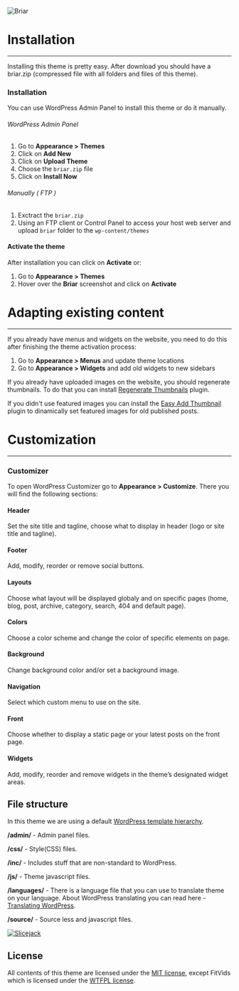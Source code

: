 ![Briar](http://slicejack.com/shared/briar-featured.png "Briar")

# Installation
---------------
Installing this theme is pretty easy. After download you should have a briar.zip (compressed file with all folders and files of this theme).

### Installation
You can use WordPress Admin Panel to install this theme or do it manually.
###### WordPress Admin Panel

1. Go to **Appearance > Themes**
2. Click on **Add New**
3. Click on **Upload Theme**
4. Choose the `briar.zip` file
5. Click on **Install Now**

###### Manually ( FTP )

1. Exctract the `briar.zip`
2. Using an FTP client or Control Panel to access your host web server and upload `briar` folder to the `wp-content/themes`


#### Activate the theme
After installation you can click on **Activate** or:

1. Go to **Appearance > Themes**
2. Hover over the **Briar** screenshot and click on **Activate**


# Adapting existing content
---------------
If you already have menus and widgets on the website, you need to do this after finishing the theme activation process:

1. Go to **Appearance > Menus** and update theme locations
2. Go to **Appearance > Widgets** and add old widgets to new sidebars

If you already have uploaded images on the website, you should regenerate thumbnails. To do that you can install [Regenerate Thumbnails](http://wordpress.org/plugins/regenerate-thumbnails/) plugin.

If you didn't use featured images you can install the [Easy Add Thumbnail](http://wordpress.org/plugins/easy-add-thumbnail/) plugin to dinamically set featured images for old published posts.

# Customization
---------------
### Customizer
To open WordPress Customizer go to **Appearance > Customize**. There you will find the following sections:

#### Header
Set the site title and tagline, choose what to display in header (logo or site title and tagline).

#### Footer
Add, modify, reorder or remove social buttons.

#### Layouts
Choose what layout will be displayed globaly and on specific pages (home, blog, post, archive, category, search, 404 and default page).

#### Colors
Choose a color scheme and change the color of specific elements on page.

#### Background
Change background color and/or set a background image.

#### Navigation
Select which custom menu to use on the site.

#### Front
Choose whether to display a static page or your latest posts on the front page.

#### Widgets
Add, modify, reorder and remove widgets in the theme’s designated widget areas.

## File structure
In this theme we are using a default [WordPress template hierarchy](http://codex.wordpress.org/Template_Hierarchy).

**/admin/** - Admin panel files.

**/css/** - Style(CSS) files.

**/inc/** - Includes stuff that are non-standard to WordPress.

**/js/** - Theme javascript files.

**/languages/** - There is a language file that you can use to translate theme on your language. About WordPress translating you can read here - [Translating WordPress](http://codex.wordpress.org/Translating_WordPress).

**/source/** - Source less and javascript files.

[![Slicejack](http://slicejack.com/shared/briar-footer.png "Slicejack")](http://slicejack.com "Slicejack")

## License

All contents of this theme are licensed under the [MIT license](https://github.com/themejack/briar/blob/master/LICENSE), except FitVids which is licensed under the [WTFPL license](http://sam.zoy.org/wtfpl/).


